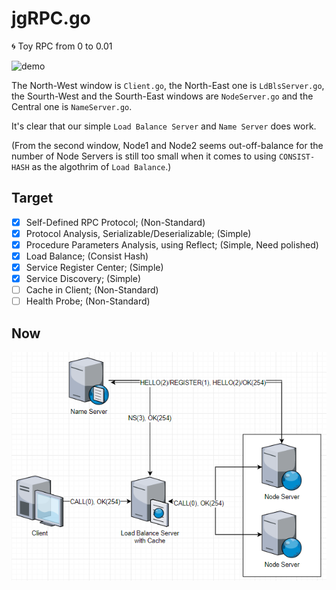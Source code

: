 # jgRPC.go

:cyclone: Toy RPC from 0 to 0.01

![demo](README.assets/rpc.gif)

The North-West window is `Client.go`, the North-East one is `LdBlsServer.go`, the Sourth-West and the Sourth-East windows are `NodeServer.go` and the Central one is `NameServer.go`.

It's clear that our simple `Load Balance Server` and `Name Server` does work.

(From the second window, Node1 and Node2 seems out-off-balance for the number of Node Servers is still too small when it comes to using `CONSIST-HASH` as the algothrim of `Load Balance`.)

## Target

* [x] Self-Defined RPC Protocol; (Non-Standard)
* [x] Protocol Analysis, Serializable/Deserializable; (Simple)
* [x] Procedure Parameters Analysis, using Reflect; (Simple, Need polished)
* [x] Load Balance; (Consist Hash)
* [x] Service Register Center; (Simple)
* [x] Service Discovery; (Simple)
* [ ] Cache in Client; (Non-Standard)
* [ ] Health Probe; (Non-Standard)

## Now

![target](README.assets/target.png)
